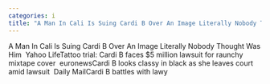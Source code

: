 ```yaml
---
categories: i
title: "A Man In Cali Is Suing Cardi B Over An Image Literally Nobody Thought Was Him  Yahoo Life"
---
```

A Man In Cali Is Suing Cardi B Over An Image Literally Nobody Thought Was Him&nbsp;&nbsp;Yahoo LifeTattoo trial: Cardi B faces $5 million lawsuit for raunchy mixtape cover&nbsp;&nbsp;euronewsCardi B looks classy in black as she leaves court amid lawsuit&nbsp;&nbsp;Daily MailCardi B battles with lawy